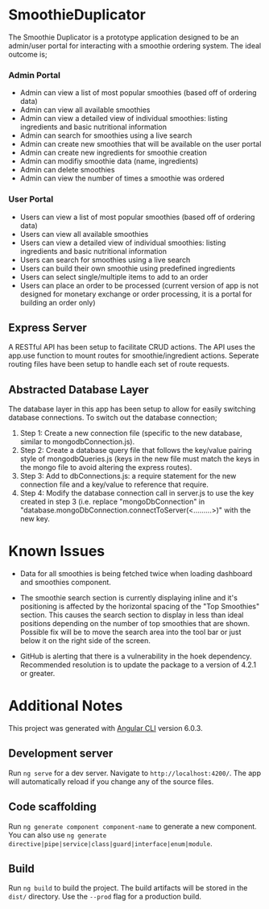# SmoothieDuplicator

The Smoothie Duplicator is a prototype application designed to be an admin/user portal for interacting with a smoothie ordering system. The ideal outcome is;

### Admin Portal
* Admin can view a list of most popular smoothies (based off of ordering data)
* Admin can view all available smoothies
* Admin can view a detailed view of individual smoothies: listing ingredients and basic nutritional information
* Admin can search for smoothies using a live search
* Admin can create new smoothies that will be available on the user portal
* Admin can create new ingredients for smoothie creation
* Admin can modifiy smoothie data (name, ingredients)
* Admin can delete smoothies
* Admin can view the number of times a smoothie was ordered

### User Portal
* Users can view a list of most popular smoothies (based off of ordering data)
* Users can view all available smoothies
* Users can view a detailed view of individual smoothies: listing ingredients and basic nutritional information
* Users can search for smoothies using a live search
* Users can build their own smoothie using predefined ingredients
* Users can select single/multiple items to add to an order
* Users can place an order to be processed (current version of app is not designed for monetary exchange or order processing, it is a portal for building an order only)


## Express Server

A RESTful API has been setup to facilitate CRUD actions. The API uses the app.use function to mount routes for smoothie/ingredient actions. Seperate routing files have been setup to handle each set of route requests.



## Abstracted Database Layer 

The database layer in this app has been setup to allow for easily switching database connections. To switch out the database connection;

1. Step 1: Create a new connection file (specific to the new database, similar to mongodbConnection.js).
1. Step 2: Create a database query file that follows the key/value pairing style of mongodbQueries.js (keys in the new file must match the keys in the mongo file to avoid altering the express routes).
1. Step 3: Add to dbConnections.js: a require statement for the new connection file and a key/value to reference that require.
1. Step 4: Modify the database connection call in server.js to use the key created in step 3 (i.e. replace "mongoDbConnection" in  "database.mongoDbConnection.connectToServer(<.........>)" with the new key.




# Known Issues

* Data for all smoothies is being fetched twice when loading dashboard and smoothies component.

* The smoothie search section is currently displaying inline and it's positioning is affected by the horizontal spacing of the "Top Smoothies" section. This causes the search section to display in less than ideal positions depending on the number of top smoothies that are shown. Possible fix will be to move the search area into the tool bar or just below it on the right side of the screen.

* GitHub is alerting that there is a vulnerability in the hoek dependency. Recommended resolution is to update the package to a version of 4.2.1 or greater.








# Additional Notes

This project was generated with [Angular CLI](https://github.com/angular/angular-cli) version 6.0.3.

## Development server

Run `ng serve` for a dev server. Navigate to `http://localhost:4200/`. The app will automatically reload if you change any of the source files.

## Code scaffolding

Run `ng generate component component-name` to generate a new component. You can also use `ng generate directive|pipe|service|class|guard|interface|enum|module`.

## Build

Run `ng build` to build the project. The build artifacts will be stored in the `dist/` directory. Use the `--prod` flag for a production build.

